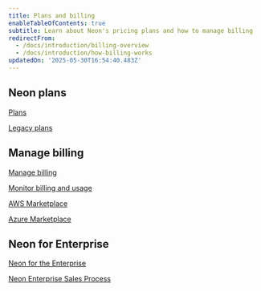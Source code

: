 ```yaml
---
title: Plans and billing
enableTableOfContents: true
subtitle: Learn about Neon's pricing plans and how to manage billing
redirectFrom:
  - /docs/introduction/billing-overview
  - /docs/introduction/how-billing-works
updatedOn: '2025-05-30T16:54:40.483Z'
---
```


## Neon plans

<DetailIconCards>

<a href="/docs/introduction/plans" description="Learn about Neon's usage-based pricing plans and what's included" icon="cards">Plans</a>

<a href="/docs/introduction/legacy-plans" description="A reference for users currently on these plans — not available for new signups" icon="cards">Legacy plans</a>

</DetailIconCards>

## Manage billing

<DetailIconCards>

<a href="/docs/introduction/manage-billing" description="View and manage your monthly bill and learn how to change your plan" icon="setup">Manage billing</a>

<a href="/docs/introduction/monitor-usage" description="Learn how to monitor billing and usage in Neon" icon="setup">Monitor billing and usage</a>

<a href="/docs/introduction/billing-aws-marketplace" description="Find out how you can pay for Neon with your AWS Billing account" icon="aws">AWS Marketplace</a>

<a href="/docs/introduction/billing-azure-marketplace" description="Neon as an Azure Native Service with billing through Azure Marketplace" icon="aws">Azure Marketplace</a>

</DetailIconCards>

## Neon for Enterprise

<DetailIconCards>

<a href="/enterprise" description="Find out how Enterprises are maximizing engineering efficiency with Neon" icon="handshake">Neon for the Enterprise</a>

<a href="/docs/introduction/enterprise-sales-process" description="Learn about Neon's Enterprise sales process and what to expect" icon="import">Neon Enterprise Sales Process</a>

</DetailIconCards>
